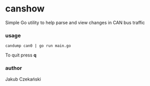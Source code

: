 # canshow

Simple Go utility to help parse and view changes in CAN bus traffic

### usage
	candump can0 | go run main.go

To quit press **q**

### author
Jakub Czekański
